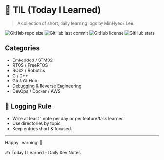 # 📘 TIL (Today I Learned)

> A collection of short, daily learning logs by MinHyeok Lee.

![GitHub repo size](https://img.shields.io/github/repo-size/MinHyeok-lee1/TIL)
![GitHub last commit](https://img.shields.io/github/last-commit/MinHyeok-lee1/TIL)
![GitHub license](https://img.shields.io/github/license/MinHyeok-lee1/TIL)
![GitHub stars](https://img.shields.io/github/stars/MinHyeok-lee1/TIL?style=social)

## Categories

- Embedded / STM32
- RTOS / FreeRTOS
- ROS2 / Robotics
- C / C++
- Git & GitHub
- Debugging & Reverse Engineering
- DevOps / Docker / AWS

## 📅 Logging Rule

- Write at least 1 note per day or per feature/task learned.
- Use directories by topic.
- Keep entries short & focused.

---

Happy Learning! 🚀

✍️ Today I Learned - Daily Dev Notes

